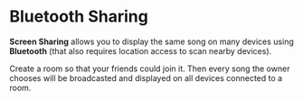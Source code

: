 # Bluetooth Sharing

**Screen Sharing** allows you to display the same song on many devices using **Bluetooth**
(that also requires location access to scan nearby devices).

Create a room so that your friends could join it.
Then every song the owner chooses will be broadcasted and displayed on all devices connected to a room.
